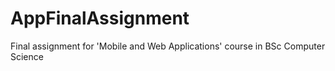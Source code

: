 # AppFinalAssignment
Final assignment for 'Mobile and Web Applications' course in BSc Computer Science
